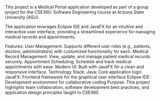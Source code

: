 This project is a Medical Portal application developed as part of a group project for the CSE360: Software Engineering course at Arizona State University (ASU).

The application leverages Eclipse IDE and JavaFX for an intuitive and interactive user interface, providing a streamlined experience for managing medical records and appointments.

Features:
User Management: Supports different user roles (e.g., patients, doctors, administrators) with customized functionality for each.
Medical Record Management: View, update, and manage patient medical records securely.
Appointment Scheduling: Schedule and track medical appointments with ease.
Modern UI: Built with JavaFX for a clean and responsive interface.
Technology Stack:
Java: Core application logic
JavaFX: Frontend framework for the graphical user interface
Eclipse IDE: Development environment for collaborative coding
Purpose:
This project highlights team collaboration, software development best practices, and application design principles taught in CSE360.
